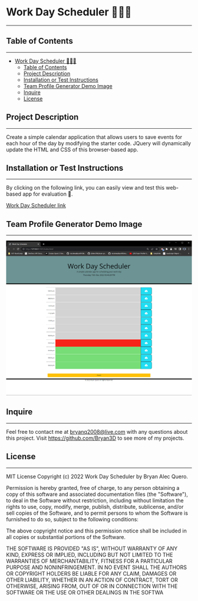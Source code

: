 # Work Day Scheduler 🧑‍💼📆
---

##  Table of Contents 
---
- [Work Day Scheduler 🧑‍💼📆](#work-day-scheduler-)
  - [Table of Contents](#table-of-contents)
  - [Project Description](#project-description)
  - [Installation or Test Instructions](#installation-or-test-instructions)
  - [Team Profile Generator Demo Image](#team-profile-generator-demo-image)
  - [Inquire](#inquire)
  - [License](#license)

## Project Description 
---
Create a simple calendar application that allows users to save events for each hour of the day by modifying the starter code. JQuery will dynamically update the HTML and CSS of this browser-based app.

## Installation or Test Instructions
---
By clicking on the following link, you can easily view and test this web-based app for evaluation 🔗.

[Work Day Scheduler link](https://bryan3d.github.io/Work-Day-Scheduler/)


## Team Profile Generator Demo Image
---
![Alt text](img/2022-12-15%2015_44_28-Work%20Day%20Scheduler.png)


## Inquire
---
Feel free to contact me at bryanq2008@live.com with any questions about this project. Visit <https://github.com/Bryan3D> to see more of my projects.

## License

---
MIT License Copyright (c) 2022 Work Day Scheduler by Bryan Alec Quero.

Permission is hereby granted, free of charge, to any person obtaining a copy of this software and associated documentation files (the "Software"), to deal in the Software without restriction, including without limitation the rights to use, copy, modify, merge, publish, distribute, sublicense, and/or sell copies of the Software, and to permit persons to whom the Software is furnished to do so, subject to the following conditions:

The above copyright notice and this permission notice shall be included in all copies or substantial portions of the Software.

THE SOFTWARE IS PROVIDED "AS IS", WITHOUT WARRANTY OF ANY KIND, EXPRESS OR IMPLIED, INCLUDING BUT NOT LIMITED TO THE WARRANTIES OF MERCHANTABILITY, FITNESS FOR A PARTICULAR PURPOSE AND NONINFRINGEMENT. IN NO EVENT SHALL THE AUTHORS OR COPYRIGHT HOLDERS BE LIABLE FOR ANY CLAIM, DAMAGES OR OTHER LIABILITY, WHETHER IN AN ACTION OF CONTRACT, TORT OR OTHERWISE, ARISING FROM, OUT OF OR IN CONNECTION WITH THE SOFTWARE OR THE USE OR OTHER DEALINGS IN THE SOFTWA
